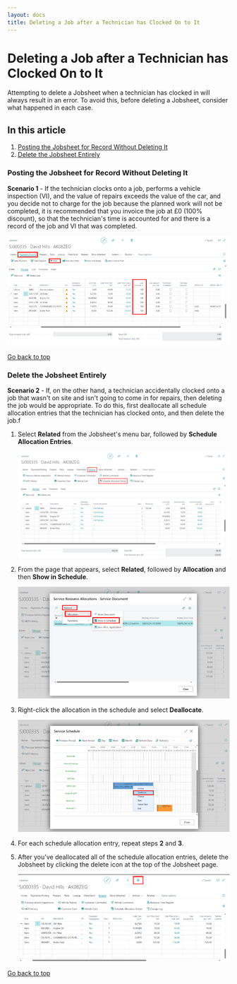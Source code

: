 ```yaml
---
layout: docs
title: Deleting a Job after a Technician has Clocked On to It
---
```


<a name="top"></a>

# Deleting a Job after a Technician has Clocked On to It
Attempting to delete a Jobsheet when a technician has clocked in will always result in an error.  To avoid this, before deleting a Jobsheet, consider what happened in each case.

## In this article
1. [Posting the Jobsheet for Record Without Deleting It](#posting-the-jobsheet-for-record-without-deleting-it)
2. [Delete the Jobsheet Entirely](#delete-the-jobsheet-entirely)

### Posting the Jobsheet for Record Without Deleting It

**Scenario 1** - If the technician clocks onto a job, performs a vehicle inspection (VI), and the value of repairs exceeds the value of the car, and you decide not to charge for the job because the planned work will not be completed, it is recommended that you invoice the job at £0 (100% discount), so that the technician's time is accounted for and there is a record of the job and VI that was completed.

   ![](media/garagehive-deleting-jobs-with-clock-on1.png)

[Go back to top](#top)

### Delete the Jobsheet Entirely

**Scenario 2** - If, on the other hand, a technician accidentally clocked onto a job that wasn't on site and isn't going to come in for repairs, then deleting the job would be appropriate. To do this, first deallocate all schedule allocation entries that the technician has clocked onto, and then delete the job.f
1. Select **Related** from the Jobsheet's menu bar, followed by **Schedule Allocation Entries**.

   ![](media/garagehive-deleting-jobs-with-clock-on2.png)

2. From the page that appears, select **Related**, followed by **Allocation** and then **Show in Schedule**.

   ![](media/garagehive-deleting-jobs-with-clock-on3.png)

3. Right-click the allocation in the schedule and select **Deallocate**.

   ![](media/garagehive-deleting-jobs-with-clock-on4.png)

4. For each schedule allocation entry, repeat steps **2** and **3**.
5. After you've deallocated all of the schedule allocation entries, delete the Jobsheet by clicking the delete icon at the top of the Jobsheet page.

   ![](media/garagehive-deleting-jobs-with-clock-on5.png)


[Go back to top](#top)
